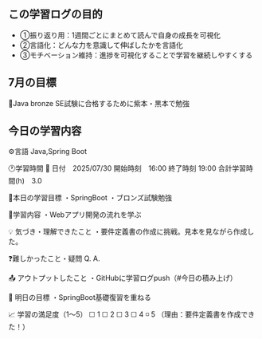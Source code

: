 ## この学習ログの目的
* ①振り返り用：1週間ごとにまとめて読んで自身の成長を可視化
* ②言語化：どんな力を意識して伸ばしたかを言語化
* ③モチベーション維持：進捗を可視化することで学習を継続しやすくする

## 7月の目標
📝Java bronze SE試験に合格するために紫本・黒本で勉強

## 今日の学習内容
⚙️言語 Java,Spring Boot

🕐学習時間
📅 日付　2025/07/30
開始時刻　16:00
終了時刻  19:00
合計学習時間(h)　3.0

🎯本日の学習目標
・SpringBoot
・ブロンズ試験勉強

📝学習内容
・Webアプリ開発の流れを学ぶ

💡 気づき・理解できたこと
・要件定義書の作成に挑戦。見本を見ながら作成した。

❓難しかったこと・疑問
Q. 
A. 

📤 アウトプットしたこと
・GitHubに学習ログpush（#今日の積み上げ）

🌱 明日の目標
・SpringBoot基礎復習を重ねる

📈 学習の満足度（1〜5）
☐ 1 ☐ 2 ☐ 3 ☐ 4 ◽️ 5
（理由：要件定義書を作成できた！）
